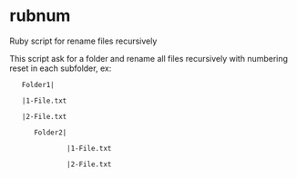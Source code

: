 # rubnum
Ruby script for rename files recursively

This script ask for a folder and rename all files recursively with numbering reset in each subfolder, ex:


       Folder1|
       
       |1-File.txt
       
       |2-File.txt
       
          Folder2|
              
                  |1-File.txt
              
                  |2-File.txt

